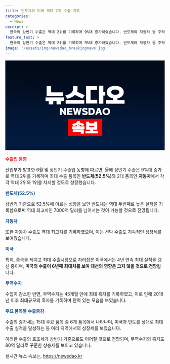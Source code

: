 ```yaml
---
title: 반도체와 미국 역대 2위 수출 기록
categories:
  - News
excerpt: >
  한국의 상반기 수출은 역대 2위를 기록하며 9%대 증가하였습니다. 반도체와 자동차 등 주력 품목이 큰 폭으로 성장하며 미국을 포함한 여러 지역에서 역대 최고 실적을 달성했습니다. 전반기 무역수지는 45개월 만에 최대 흑자를 기록하여 긍정적인 모습을 보였으며, 상반기 목표치를 넘을 전망입니다. 특히 반도체 수출은 역대 두 번째로 높은 실적을 기록하여 전망이 밝은 상황입니다. 하반기에도 수출이 증가할 것으로 기대되며, 미국 등 여러 지역에서의 대형 주요 품목의 수출 실적은 뛰어났습니다.
feature_text: >
  한국의 상반기 수출은 역대 2위를 기록하며 9%대 증가하였습니다. 반도체와 자동차 등 주력 품목이 큰 폭으로 성장하며 미국을 포함한 여러 지역에서 역대 최고 실적을 달성했습니다. 전반기 무역수지는 45개월 만에 최대 흑자를 기록하여 긍정적인 모습을 보였으며, 상반기 목표치를 넘을 전망입니다. 특히 반도체 수출은 역대 두 번째로 높은 실적을 기록하여 전망이 밝은 상황입니다. 하반기에도 수출이 증가할 것으로 기대되며, 미국 등 여러 지역에서의 대형 주요 품목의 수출 실적은 뛰어났습니다.
image: '/assets/img/newsdao_breakingnews.jpg'
---
```


<p><img src="/assets/img/newsdao_breakingnews.jpg" alt="ranknews 속보" /></p>

<p><b><span style="color: #ee2323;">수출입 동향</span></b></p>

<p>산업부가 발표한 6월 및 상반기 수출입 동향에 따르면, 올해 상반기 수출은 9%대 증가로 역대 2위를 기록하며 최대 수출 품목인 <b>반도체(52.5%)</b>와 2대 품목인 <b>자동차</b>에서 각각 역대 2위와 1위를 차지할 정도로 성장했습니다.</p>

<p><b><span style="color: #1a5490;">반도체(52.5%)</span></b></p>

<p>상반기 기준으로 52.5%에 이르는 성장을 보인 반도체는 역대 두번째로 높은 실적을 기록함으로써 역대 최고치인 7000억 달러를 넘어서는 것이 가능할 것으로 전망됩니다.</p>

<p><b><span style="color: #1a5490;">자동차</span></b></p>

<p>또한 자동차 수출도 역대 최고치를 기록하였으며, 이는 선박 수출도 지속적인 성장세를 보여줬습니다.</p>

<p><b><span style="color: #1a5490;">미국</span></b></p>

<p>특히, 중국을 제치고 최대 수출시장으로 자리잡은 미국에서는 4년 연속 최대 실적을 갱신 중이며, <b>미국의 수출이 6년째 최대치를 보여 대선의 영향은 크지 않을 것으로 전망</b>됩니다.</p>

<p><b><span style="color: #1a5490;">무역수지</span></b></p>

<p>수입이 감소한 반면, 무역수지는 45개월 만에 최대 흑자를 기록하였고, 이로 인해 2018년 이후 최대규모의 흑자를 기록하며 탄력 있는 모습을 보였습니다.</p>

<p><b><span style="color: #1a5490;">주요 품목별 수출증감</span></b></p>

<p>수출의 증가세는 15대 주요 품목 중 6개 품목에서 나타나며, 미국과 인도를 상대로 최대 수출 실적을 달성하는 등 여러 지역에서의 성장세를 보였습니다.</p>

<p>이러한 수출의 호조세가 상반기 기준으로도 이어질 것으로 전망되며, 무역수지의 흑자도 80억 달러로 꾸준한 상승세를 보이고 있습니다.</p>
실시간 뉴스 속보는, <a href="https://newsdao.kr" rel="dofollow">https://newsdao.kr</a>


